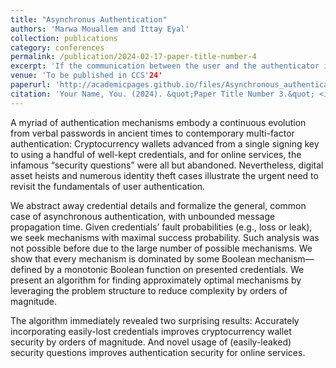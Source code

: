 ```yaml
---
title: "Asynchronus Authentication"
authors: 'Marwa Mouallem and Ittay Eyal' 
collection: publications
category: conferences
permalink: /publication/2024-02-17-paper-title-number-4
excerpt: 'If the communication between the user and the authenticator is asynchronous, every authentication mechanism is dominated by one defined by a monotonic Boolean function based on credential availability. A scenario-based greedy algorithm can approximate optimal mechanisms by focusing on the most likely scenarios, and surprisingly, even weak credentials can significantly enhance security when used strategically.'
venue: 'To be published in CCS'24'
paperurl: 'http://academicpages.github.io/files/Asynchronous_authentication_ext.pdf'
citation: 'Your Name, You. (2024). &quot;Paper Title Number 3.&quot; <i>GitHub Journal of Bugs</i>. 1(3).'
---
```


A myriad of authentication mechanisms embody a continuous evolution from verbal passwords in ancient times to contemporary multi-factor authentication: 
Cryptocurrency wallets advanced from a single signing key to using a handful of well-kept credentials, 
and for online services, the infamous “security questions” were all but abandoned. 
Nevertheless, digital asset heists and numerous identity theft cases illustrate the urgent need to revisit the fundamentals of user authentication.

We abstract away credential details and formalize the general, common case of asynchronous authentication, with unbounded message propagation time. 
Given credentials’ fault probabilities (e.g., loss or leak), we seek mechanisms with maximal success probability.
Such analysis was not possible before due to the large number of possible mechanisms. 
We show that every mechanism is dominated by some Boolean mechanism—defined by a monotonic Boolean function on presented credentials. 
We present an algorithm for finding approximately optimal mechanisms by leveraging the problem structure to reduce complexity by orders of magnitude.

The algorithm immediately revealed two surprising results: Accurately incorporating easily-lost credentials improves cryptocurrency wallet security by orders of magnitude. And novel usage of
(easily-leaked) security questions improves authentication security
for online services.
